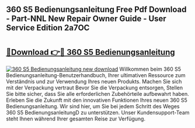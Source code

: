 ## 360 S5 Bedienungsanleitung Free Pdf Download - Part-NNL New Repair Owner Guide - User Service Edition 2a7OC

# <h2><a href="http://df4gpb3.blite.top/?on=360+S5+Bedienungsanleitung">🔗Download 👉🔴 360 S5 Bedienungsanleitung</a></h2>

[![360 S5 Bedienungsanleitung new download](https://i.imgur.com/lujVjoI.png)](http://df4gpb3.blite.top/?on=360+S5+Bedienungsanleitung)
Willkommen beim 360 S5 Bedienungsanleitung-Benutzerhandbuch, Ihrer ultimativen Ressource zum Verständnis und zur Verwendung Ihres neuen Produkts. Machen Sie sich mit der Verpackung vertraut Bevor Sie die Verpackung entsorgen, Stellen Sie bitte sicher, dass Sie alle erforderlichen Zubehörteile aufbewahrt haben. Erleben Sie die Zukunft mit den innovativen Funktionen Ihres neuen 360 S5 Bedienungsanleitung. Wir sind hier, um Sie bei jedem Schritt des Weges 360 S5 BedienungsanleitungD zu unterstützen. Unser Kundensupport-Team steht Ihnen während Ihrer gesamten Reise zur Verfügung.
